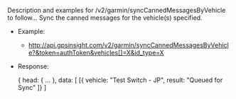 Description and examples for /v2/garmin/syncCannedMessagesByVehicle to follow...
Sync the canned messages for the vehicle(s) specified.  
  * Example: 
    * http://api.gpsinsight.com/v2/garmin/syncCannedMessagesByVehicle?&token=authToken&vehicles[]=X&id_type=X
  * Response:

    {
    head: { ... },
    data: [
    [{
        vehicle: "Test Switch - JP",
        result: "Queued for Sync"
    ]}
    ]
